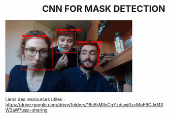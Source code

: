 <h1 align="right">CNN FOR MASK DETECTION</h1>




<IMG align="center" src="https://github.com/NicolasGffn/Mask_Detection_CNN/blob/main/CNN_Demo.gif" width=400 height=auto>



Liens des ressources utiles :
https://drive.google.com/drive/folders/18c8rMlIyCgYzdswj0zcMoF9CJxM3W2aW?usp=sharing
